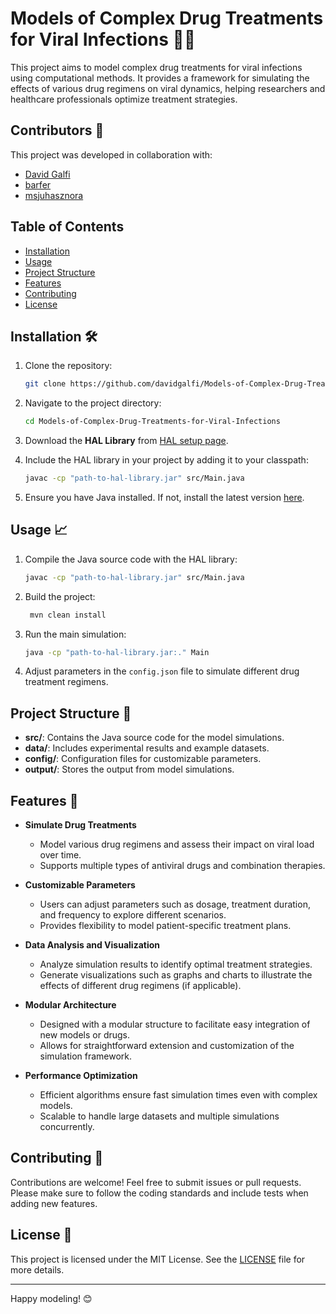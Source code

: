 # Models of Complex Drug Treatments for Viral Infections 💊🦠

This project aims to model complex drug treatments for viral infections using computational methods. It provides a framework for simulating the effects of various drug regimens on viral dynamics, helping researchers and healthcare professionals optimize treatment strategies.

## Contributors 👥

This project was developed in collaboration with:

- [David Galfi](https://github.com/davidgalfi)
- [barfer](https://github.com/barfer)
- [msjuhasznora](https://github.com/msjuhasznora)

## Table of Contents

- [Installation](#installation)
- [Usage](#usage)
- [Project Structure](#project-structure)
- [Features](#features)
- [Contributing](#contributing)
- [License](#license)

## Installation 🛠️

1. Clone the repository:

    ```bash
    git clone https://github.com/davidgalfi/Models-of-Complex-Drug-Treatments-for-Viral-Infections.git
    ```

2. Navigate to the project directory:

    ```bash
    cd Models-of-Complex-Drug-Treatments-for-Viral-Infections
    ```

3. Download the **HAL Library** from [HAL setup page](https://halloworld.org/setup.html).

4. Include the HAL library in your project by adding it to your classpath:

    ```bash
    javac -cp "path-to-hal-library.jar" src/Main.java
    ```

5. Ensure you have Java installed. If not, install the latest version [here](https://www.java.com/en/download/).

## Usage 📈

1. Compile the Java source code with the HAL library:

    ```bash
    javac -cp "path-to-hal-library.jar" src/Main.java
    ```
2. Build the project:
   
   ```bash
    mvn clean install
    ```
   
4. Run the main simulation:

    ```bash
    java -cp "path-to-hal-library.jar:." Main
    ```

3. Adjust parameters in the `config.json` file to simulate different drug treatment regimens.

## Project Structure 📁

- **src/**: Contains the Java source code for the model simulations.
- **data/**: Includes experimental results and example datasets.
- **config/**: Configuration files for customizable parameters.
- **output/**: Stores the output from model simulations.

## Features 🚀

- **Simulate Drug Treatments**
  - Model various drug regimens and assess their impact on viral load over time.
  - Supports multiple types of antiviral drugs and combination therapies.

- **Customizable Parameters**
  - Users can adjust parameters such as dosage, treatment duration, and frequency to explore different scenarios.
  - Provides flexibility to model patient-specific treatment plans.

- **Data Analysis and Visualization**
  - Analyze simulation results to identify optimal treatment strategies.
  - Generate visualizations such as graphs and charts to illustrate the effects of different drug regimens (if applicable).

- **Modular Architecture**
  - Designed with a modular structure to facilitate easy integration of new models or drugs.
  - Allows for straightforward extension and customization of the simulation framework.

- **Performance Optimization**
  - Efficient algorithms ensure fast simulation times even with complex models.
  - Scalable to handle large datasets and multiple simulations concurrently.

## Contributing 🤝

Contributions are welcome! Feel free to submit issues or pull requests. Please make sure to follow the coding standards and include tests when adding new features.

## License 📄

This project is licensed under the MIT License. See the [LICENSE](./LICENSE) file for more details.

---

Happy modeling! 😊
